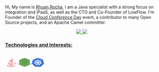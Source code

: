 Hi, My name is [Rhuan Rocha](http://rhuanrocha.net), I am a Java specialist with a strong focus on integration and iPaaS, as well as the CTO and Co-Founder of LowFlow. I'm Founder of the [Cloud Conference Day](http://cloudconferenceday.com) event, a contributor to many Open Source projects, and an Apache Camel committer.



<div align="center">
  <a href="https://github.com/rhuan080">
  <img height="180em" src="https://github-readme-stats.vercel.app/api?username=rhuan080&show_icons=true&theme=dracula&include_all_commits=true&count_private=true"/>
  <img height="180em" src="https://github-readme-stats.vercel.app/api/top-langs/?username=rhuan080&layout=compact&langs_count=7&theme=dracula"/>
</div>
  
### Technologies and Interests:
<div style="display: inline_block"><br>
  <img align="center" alt="Rhuan-Java" height="30" width="40" src="https://raw.githubusercontent.com/devicons/devicon/master/icons/java/java-plain.svg">
  <img align="center" alt="Rhuan-NodeJS" height="30" width="40" src="https://raw.githubusercontent.com/devicons/devicon/master/icons/nodejs/nodejs-plain.svg">
  <img align="center" alt="Rhuan-Kubernetes" height="30" width="40" src="https://raw.githubusercontent.com/devicons/devicon/master/icons/kubernetes/kubernetes-plain.svg">
</div>
  
